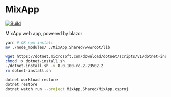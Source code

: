 # MixApp

[![Build](https://github.com/ConchbrainClub/MixApp/actions/workflows/main.yml/badge.svg)](https://github.com/ConchbrainClub/MixApp/actions/workflows/main.yml)

MixApp web app, powered by blazor

```bash
yarn # OR npm install
mv ./node_modules/ ./MixApp.Shared/wwwroot/lib

wget https://dotnet.microsoft.com/download/dotnet/scripts/v1/dotnet-install.sh
chmod +x dotnet-install.sh
./dotnet-install.sh -v 8.0.100-rc.2.23502.2
rm dotnet-install.sh

dotnet workload restore
dotnet restore
dotnet watch run --project MixApp.Shared/MixApp.csproj
```
